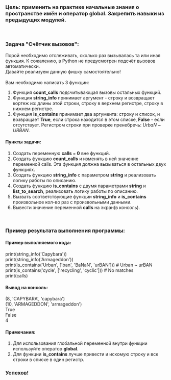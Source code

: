 <div class="tlk-lecture__homework-text" data-field="tlk-text"><h3 class="t-redactor__h3">Цель: применить на практике начальные знания о пространстве имён и оператор global. Закрепить навыки из предыдущих модулей.</h3><br><h3 class="t-redactor__h3">Задача "Счётчик вызовов":</h3>Порой необходимо отслеживать, сколько раз вызывалась та или иная функция. К сожалению, в Python не предусмотрен подсчёт вызовов автоматически.<br>Давайте реализуем данную фишку самостоятельно!<br><br>Вам необходимо написать 3 функции:<br><ol><li data-list="ordered">Функция <strong>count_calls</strong> подсчитывающая вызовы остальных функций.</li><li data-list="ordered">Функция <strong>string_info</strong> принимает аргумент - строку и возвращает кортеж из: длины этой строки, строку в верхнем регистре, строку в нижнем регистре.</li><li data-list="ordered">Функция <strong>is_contains</strong> принимает два аргумента: строку и список, и возвращает <strong>True</strong>, если строка находится в этом списке, <strong>False</strong> - если отсутствует. Регистром строки при проверке пренебречь: <em>UrbaN</em> ~ <em>URBAN</em>.</li></ol><h4 class="t-redactor__h4">Пункты задачи:</h4><ol><li data-list="ordered">Создать переменную <strong>calls </strong>=<strong> 0</strong> вне функций.</li><li data-list="ordered">Создать функцию <strong>count_calls</strong>&nbsp;и изменять в ней значение переменной calls. Эта функция должна вызываться в остальных двух функциях.</li><li data-list="ordered">Создать функцию <strong>string_info</strong> с параметром <strong>string</strong> и реализовать логику работы по описанию.</li><li data-list="ordered">Создать функцию <strong>is_contains</strong> с двумя параметрами <strong>string</strong> и <strong>list_to_search</strong>, реализовать&nbsp;логику работы по описанию.</li><li data-list="ordered">Вызвать соответствующие функции <strong>string_info</strong> и <strong>is_contains</strong> произвольное кол-во раз с произвольными данными.</li><li data-list="ordered">Вывести значение переменной <strong>calls</strong> на экран(в консоль).</li></ol><br><h3 class="t-redactor__h3">Пример результата выполнения программы:</h3><h4 class="t-redactor__h4">Пример выполняемого кода:</h4>print(string_info('Capybara'))<br>print(string_info('Armageddon'))<br>print(is_contains('Urban', ['ban', 'BaNaN', 'urBAN'])) # Urban ~ urBAN<br>print(is_contains('cycle', ['recycling', 'cyclic'])) # No matches<br>print(calls)<br><h4 class="t-redactor__h4">Вывод на консоль:</h4>(8, 'CAPYBARA', 'capybara')<br>(10, 'ARMAGEDDON', 'armageddon')<br>True<br>False<br>4<br><h4 class="t-redactor__h4">Примечания:</h4><ol><li data-list="ordered">Для использования глобальной переменной внутри функции используйте оператор <strong>global</strong>.</li><li data-list="ordered">Для функции <strong>is_contains</strong> лучше привести и искомую строку и все строки в списке в один регистр.</li></ol><h3 class="t-redactor__h3">Успехов!</h3></div>
